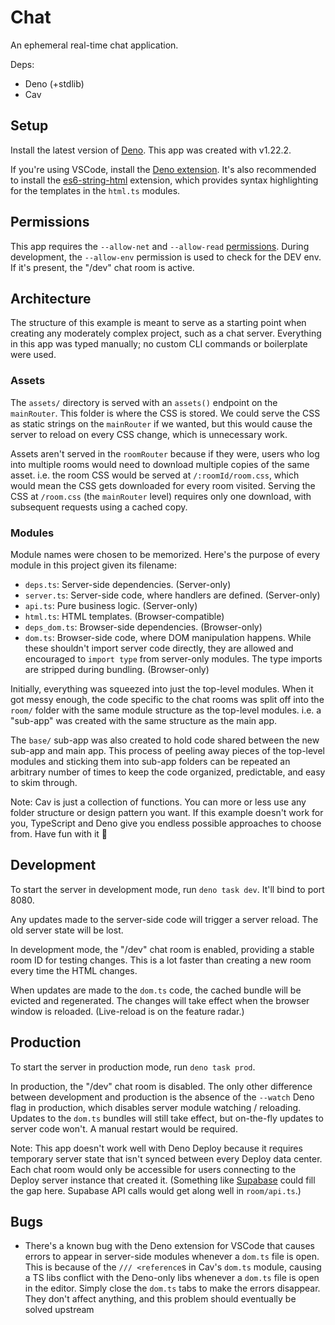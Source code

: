 # Chat

An ephemeral real-time chat application.

Deps:

- Deno (+stdlib)
- Cav

## Setup

Install the latest version of [Deno](https://deno.land). This app was created
with v1.22.2.

If you're using VSCode, install the [Deno
extension](https://marketplace.visualstudio.com/items?itemName=denoland.vscode-deno).
It's also recommended to install the
[es6-string-html](https://marketplace.visualstudio.com/items?itemName=Tobermory.es6-string-html)
extension, which provides syntax highlighting for the templates in the `html.ts`
modules.

## Permissions

This app requires the `--allow-net` and `--allow-read`
[permissions](https://deno.land/manual/getting_started/permissions). During
development, the `--allow-env` permission is used to check for the DEV env. If
it's present, the "/dev" chat room is active.

## Architecture

The structure of this example is meant to serve as a starting point when
creating any moderately complex project, such as a chat server. Everything in
this app was typed manually; no custom CLI commands or boilerplate were used.

### Assets

The `assets/` directory is served with an `assets()` endpoint on the
`mainRouter`. This folder is where the CSS is stored. We could serve the CSS as
static strings on the `mainRouter` if we wanted, but this would cause the server
to reload on every CSS change, which is unnecessary work.

Assets aren't served in the `roomRouter` because if they were, users who log
into multiple rooms would need to download multiple copies of the same asset.
i.e. the room CSS would be served at `/:roomId/room.css`, which would mean the
CSS gets downloaded for every room visited. Serving the CSS at `/room.css` (the
`mainRouter` level) requires only one download, with subsequent requests using a
cached copy.

### Modules

Module names were chosen to be memorized. Here's the purpose of every module in
this project given its filename:

- `deps.ts`: Server-side dependencies. (Server-only)
- `server.ts`: Server-side code, where handlers are defined. (Server-only)
- `api.ts`: Pure business logic. (Server-only)
- `html.ts`: HTML templates. (Browser-compatible)
- `deps_dom.ts`: Browser-side dependencies. (Browser-only)
- `dom.ts`: Browser-side code, where DOM manipulation happens. While these
  shouldn't import server code directly, they are allowed and encouraged to
  `import type` from server-only modules. The type imports are stripped during
  bundling. (Browser-only)

Initially, everything was squeezed into just the top-level modules. When it got
messy enough, the code specific to the chat rooms was split off into the `room/`
folder with the same module structure as the top-level modules. i.e. a "sub-app"
was created with the same structure as the main app.

The `base/` sub-app was also created to hold code shared between the new sub-app
and main app. This process of peeling away pieces of the top-level modules and
sticking them into sub-app folders can be repeated an arbitrary number of times
to keep the code organized, predictable, and easy to skim through.

Note: Cav is just a collection of functions. You can more or less use any folder
structure or design pattern you want. If this example doesn't work for you,
TypeScript and Deno give you endless possible approaches to choose from. Have
fun with it 🦄

## Development

To start the server in development mode, run `deno task dev`. It'll bind to port
8080.

Any updates made to the server-side code will trigger a server reload. The old
server state will be lost.

In development mode, the "/dev" chat room is enabled, providing a stable room ID
for testing changes. This is a lot faster than creating a new room every time
the HTML changes.

When updates are made to the `dom.ts` code, the cached bundle will be evicted
and regenerated. The changes will take effect when the browser window is
reloaded. (Live-reload is on the feature radar.)

## Production

To start the server in production mode, run `deno task prod`.

In production, the "/dev" chat room is disabled. The only other difference
between development and production is the absence of the `--watch` Deno flag in
production, which disables server module watching / reloading. Updates to the
`dom.ts` bundles will still take effect, but on-the-fly updates to server code
won't. A manual restart would be required.

Note: This app doesn't work well with Deno Deploy because it requires temporary
server state that isn't synced between every Deploy data center. Each chat room
would only be accessible for users connecting to the Deploy server instance that
created it. (Something like [Supabase](https://supabase.com) could fill the gap
here. Supabase API calls would get along well in `room/api.ts`.)

## Bugs

- There's a known bug with the Deno extension for VSCode that causes errors to
  appear in server-side modules whenever a `dom.ts` file is open. This is
  because of the `/// <reference`s in Cav's `dom.ts` module, causing a TS libs
  conflict with the Deno-only libs whenever a `dom.ts` file is open in the
  editor. Simply close the `dom.ts` tabs to make the errors disappear. They
  don't affect anything, and this problem should eventually be solved upstream